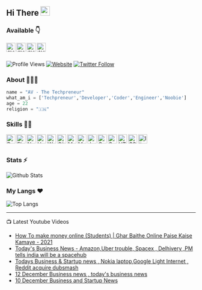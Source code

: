 ## Hi There <a href="https://www.youtube.com/channel/UCUXqHoKTMtk1jpViwNpbTBA"><img src="https://media.giphy.com/media/hvRJCLFzcasrR4ia7z/giphy.gif" width="25px"></a>


### Available 👇
<p>
  <a href="https://twitter.com/the_techpreneur">
    <img align="left" alt="AV Twitter" width="24px" src="https://cdn.jsdelivr.net/npm/simple-icons@3.2.0/icons/twitter.svg" />
  </a>
  <a href="https://www.youtube.com/channel/UCUXqHoKTMtk1jpViwNpbTBA">
    <img align="left" alt="AV YouTube" width="24px" src="https://cdn.jsdelivr.net/npm/simple-icons@3.2.0/icons/youtube.svg" />
  </a>
  <a href="https://instagram.com/thetechpreneur">
    <img align="left" alt="AV Instagram" width="24px" src="https://cdn.jsdelivr.net/npm/simple-icons@3.2.0/icons/instagram.svg" />
  </a>
  <a href="https://telegram.dog/thetechpreneur">
    <img align="left" alt="AV Telegram" width="24px" src="https://cdn.jsdelivr.net/npm/simple-icons@3.2.0/icons/telegram.svg" />
  </a>
</p>
</br>
</br>


![Profile Views](https://hits.seeyoufarm.com/api/count/incr/badge.svg?url=https://github.com/avthetechpreneur/&title=Profile%20Views)
[![Website](https://img.shields.io/website?label=youtube.com&style=for-the-badge&url=https://www.youtube.com/channel/UCUXqHoKTMtk1jpViwNpbTBA)](https://www.youtube.com/channel/UCUXqHoKTMtk1jpViwNpbTBA)
[![Twitter Follow](https://img.shields.io/twitter/follow/the_techpreneur?color=1DA1F2&logo=twitter&style=for-the-badge)](https://twitter.com/intent/follow?original_referer=https%3A%2F%2Fgithub.com%2Favthetechpreneur&screen_name=the_techpreneur)

### About 🙋🏻‍♂️
```python
name = "AV - The Techpreneur"
what_am_i = ['Techpreneur','Developer','Coder','Engineer','Noobie']
age = 22
religion = "🇮🇳"
```


### Skills 👨‍💻

<img align="left" alt="Python" width="24px" src="https://cdn.jsdelivr.net/npm/simple-icons@3.2.0/icons/python.svg" />
<img align="left" alt="Flask" width="24px" src="https://cdn.jsdelivr.net/npm/simple-icons@3.2.0/icons/flask.svg" />
<img align="left" alt="Node" width="24px" src="https://cdn.jsdelivr.net/npm/simple-icons@3.2.0/icons/node-dot-js.svg" />
<img align="left" alt="Heroku" width="24px" src="https://cdn.jsdelivr.net/npm/simple-icons@3.2.0/icons/heroku.svg" />
<img align="left" alt="Wordpress" width="24px" src="https://cdn.jsdelivr.net/npm/simple-icons@3.2.0/icons/wordpress.svg" />
<img align="left" alt="GitHub" width="24px" src="https://cdn.jsdelivr.net/npm/simple-icons@3.2.0/icons/github.svg" />
<img align="left" alt="MongoDB" width="24px" src="https://cdn.jsdelivr.net/npm/simple-icons@3.2.0/icons/mongodb.svg" />
<img align="left" alt="MySQL" width="24px" src="https://cdn.jsdelivr.net/npm/simple-icons@3.2.0/icons/mysql.svg" />
<img align="left" alt="JavaScript" width="24px" src="https://cdn.jsdelivr.net/npm/simple-icons@3.2.0/icons/javascript.svg" />
<img align="left" alt="C" width="24px" src="https://cdn.jsdelivr.net/npm/simple-icons@3.2.0/icons/c.svg" />
<img align="left" alt="C++" width="24px" src="https://cdn.jsdelivr.net/npm/simple-icons@3.2.0/icons/cplusplus.svg" />
<img align="left" alt="HTML" width="24px" src="https://cdn.jsdelivr.net/npm/simple-icons@3.2.0/icons/html5.svg" />
<img align="left" alt="CSS" width="24px" src="https://cdn.jsdelivr.net/npm/simple-icons@3.2.0/icons/css3.svg" />
<img align="left" alt="Illustrator" width="24px" src="https://cdn.jsdelivr.net/npm/simple-icons@3.2.0/icons/adobeillustrator.svg" />
</br>
</br>


### Stats ⚡️

![Github Stats](https://readmestats.vercel.app/api?username=avthetechpreneur&show_icons=true&title_color=00FFC9&icon_color=00FFC9&text_color=ffffff&bg_color=000000&count_private=true&include_all_commits=true)

### My Langs ❤️

![Top Langs](https://github-readme-stats.vercel.app/api/top-langs/?username=avthetechpreneur&layout=compact)

---

📺 Latest Youtube Videos 
<!-- YOUTUBE:START -->
- [How To make money online (Students) | Ghar Baithe Online Paise Kaise Kamaye - 2021](https://www.youtube.com/watch?v=vV8ayZjUZwk)
- [Today's Business News - Amazon,Uber   trouble, Spacex , Delhivery ,PM tells india will be a spacehub](https://www.youtube.com/watch?v=btgytYuvO-c)
- [Todays Business & Startup news , Nokia laptop,Google Light Internet , Reddit acquire dubsmash](https://www.youtube.com/watch?v=tJfKPQmo-y8)
- [12 December Business news , today's business news](https://www.youtube.com/watch?v=F9BoBEvyUm0)
- [10 December Business and Startup News](https://www.youtube.com/watch?v=A-bd0_JLEhc)
<!-- YOUTUBE:END --> 
